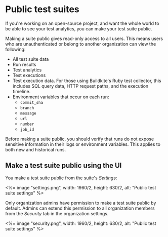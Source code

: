 # Public test suites

If you're working on an open-source project, and want the whole world to be able to see your test analytics, you can make your test suite public.

Making a suite public gives read-only access to all users. This means users who are unauthenticated or belong to another organization can view the following:

- All test suite data
- Run results
- Test analytics
- Test executions
- Test execution data. For those using Buildkite's Ruby test collector, this includes SQL query data, HTTP request paths, and the execution timeline.
- Environment variables that occur on each run:
  - `commit_sha`
  - `branch`
  - `message`
  - `url`
  - `number`
  - `job_id`

Before making a suite public, you should verify that runs do not expose sensitive information in their logs or environment variables. This applies to both new and historical runs.

## Make a test suite public using the UI

You make a test suite public from the suite's _Settings_:

<%= image "settings.png", width: 1960/2, height: 630/2, alt: "Public test suite settings" %>

Only organization admins have permission to make a test suite public by default. Admins can extend this permission to all organization members from the _Security_ tab in the organization settings.

<%= image "security.png", width: 1960/2, height: 630/2, alt: "Public test suite settings" %>

